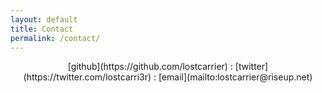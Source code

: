 ```yaml
---
layout: default
title: Contact
permalink: /contact/
---
```

<center>
[github](https://github.com/lostcarrier) : 
[twitter](https://twitter.com/lostcarri3r) :  
[email](mailto:lostcarrier@riseup.net)
</center>
